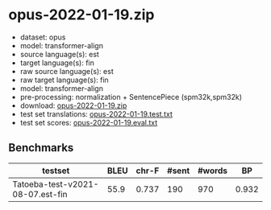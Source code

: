 # opus-2022-01-19.zip

* dataset: opus
* model: transformer-align
* source language(s): est
* target language(s): fin
* raw source language(s): est
* raw target language(s): fin
* model: transformer-align
* pre-processing: normalization + SentencePiece (spm32k,spm32k)
* download: [opus-2022-01-19.zip](https://object.pouta.csc.fi/Tatoeba-MT-models/est-fin/opus-2022-01-19.zip)
* test set translations: [opus-2022-01-19.test.txt](https://object.pouta.csc.fi/Tatoeba-MT-models/est-fin/opus-2022-01-19.test.txt)
* test set scores: [opus-2022-01-19.eval.txt](https://object.pouta.csc.fi/Tatoeba-MT-models/est-fin/opus-2022-01-19.eval.txt)

## Benchmarks

| testset | BLEU  | chr-F | #sent | #words | BP |
|---------|-------|-------|-------|--------|----|
| Tatoeba-test-v2021-08-07.est-fin 	| 55.9 	| 0.737 	| 190 	| 970 	| 0.932 |

